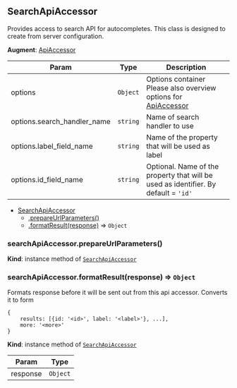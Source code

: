 <a name="module_SearchApiAccessor"></a>
## SearchApiAccessor
Provides access to search API for autocompletes.
This class is designed to create from server configuration.

**Augment**: [ApiAccessor](./api-accessor.md)  

| Param | Type | Description |
| --- | --- | --- |
| options | <code>Object</code> | Options container Please also overview options for [ApiAccessor](./api-accessor.md) |
| options.search_handler_name | <code>string</code> | Name of search handler to use |
| options.label_field_name | <code>string</code> | Name of the property that will be used as label |
| options.id_field_name | <code>string</code> | Optional. Name of the property that will be used as identifier.                                       By default = `'id'` |


* [SearchApiAccessor](#module_SearchApiAccessor)
  * [.prepareUrlParameters()](#module_SearchApiAccessor#prepareUrlParameters)
  * [.formatResult(response)](#module_SearchApiAccessor#formatResult) ⇒ <code>Object</code>

<a name="module_SearchApiAccessor#prepareUrlParameters"></a>
### searchApiAccessor.prepareUrlParameters()
**Kind**: instance method of <code>[SearchApiAccessor](#module_SearchApiAccessor)</code>  
<a name="module_SearchApiAccessor#formatResult"></a>
### searchApiAccessor.formatResult(response) ⇒ <code>Object</code>
Formats response before it will be sent out from this api accessor.
Converts it to form
``` javascipt
{
    results: [{id: '<id>', label: '<label>'}, ...],
    more: '<more>'
}
```

**Kind**: instance method of <code>[SearchApiAccessor](#module_SearchApiAccessor)</code>  

| Param | Type |
| --- | --- |
| response | <code>Object</code> | 

